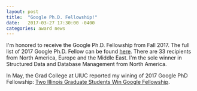 ```yaml
---
layout: post
title:  "Google Ph.D. Fellowship!"
date:   2017-03-27 17:30:00 -0400
categories: award news
---
```


I'm honored to receive the Google Ph.D. Fellowship from Fall 2017. The full list of 2017 Google Ph.D. Fellow can be found [here](https://research.googleblog.com/2017/04/announcing-2017-google-phd-fellows-for.html). There are 33 recipients from North America, Europe and the Middle East. I'm the sole winner in Structured Data and Database Management from North America.

In May, the Grad College at UIUC reported my wining of 2017 Google PhD Fellowship: [Two Illinois Graduate Students Win Google Fellowship](http://www.grad.illinois.edu/news/two-illinois-graduate-students-win-google-fellowship).